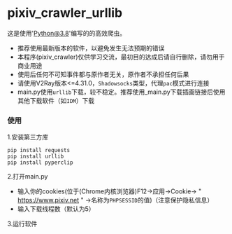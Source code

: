 # pixiv_crawler_urllib
这是使用'Python@3.8'编写的的高效爬虫。


- 推荐使用最新版本的软件，以避免发生无法预期的错误 
- 本程序(pixiv_crawler)仅供学习交流，最初目的达成后请自行删除，请勿用于商业用途 
- 使用后任何不可知事件都与原作者无关，原作者不承担任何后果 
- 请使用V2Ray版本<=4.31.0，`Shadowsocks`类型，代理`pac`模式进行连接
- main.py使用`urllib`下载，较不稳定。推荐使用_main.py下载插画链接后使用其他下载软件（如`IDM`）下载


### 使用

1.安装第三方库
```
pip install requests
pip install urllib
pip install pyperclip
```

2.打开main.py
- 输入你的cookies(位于(Chrome内核浏览器)F12->应用->Cookie-> " https://www.pixiv.net " ->名称为`PHPSESSID`的值)（注意保护隐私信息）
- 输入下载线程数（默认为5）

3.运行软件
